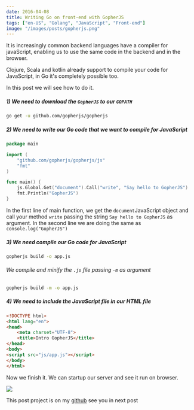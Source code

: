```yaml
---
date: 2016-04-08
title: Writing Go on front-end with GopherJS
tags: ["en-US", "Golang", "JavaScript", "Front-end"]
image: "/images/posts/gopherjs.png"
---
```


It is increasingly common backend languages have a compiler for javaScript, enabling us to use the same code in the backend and in the browser.

Clojure, Scala and kotlin already support to compile your code for JavaScript, in Go it's completely possible too.

In this post we will see how to do it.

##### 1) We need to download the `GopherJS` to our `GOPATH`
```bash
go get -u github.com/gopherjs/gopherjs
```

##### 2) We need to write our Go code that we want to compile for JavaScript
```Go
package main

import (
	"github.com/gopherjs/gopherjs/js"
	"fmt"
)

func main() {
	js.Global.Get("document").Call("write", "Say hello to GopherJS")
	fmt.Println("GopherJS")
}
```
In the first line of main function, we get the `document`JavaScript object and call your method `write` passing the string `Say hello to GopherJS` as argument. In the second line we are doing the same as `console.log("GopherJS")`

##### 3) We need compile our Go code for JavaScript
```bash
gopherjs build -o app.js
```
###### We compile and minify the `.js` file passing `-m` as argument
```bash
gopherjs build -m -o app.js
```

##### 4) We need to include the JavaScript file in our HTML file
```html
<!DOCTYPE html>
<html lang="en">
<head>
    <meta charset="UTF-8">
    <title>Intro GopherJS</title>
</head>
<body>
<script src="js/app.js"></script>
</body>
</html>
```

Now we finish it. We can startup our server and see it run on browser.

![](/img/intro-gopher-js.png)

This post project is on my [github](https://github.com/felipeweb/blog-posts/tree/master/intro-gopherJS) see you in next post